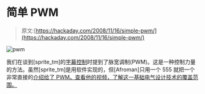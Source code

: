 # 简单 PWM

> 原文:[https://hackaday.com/2008/11/16/simple-pwm/](https://hackaday.com/2008/11/16/simple-pwm/)

![pwm](../Images/48cac37e0ab3878515d7b02d70b6fcc7.png "pwm")

我们在谈到[sprite_tm]的[字幕控制](http://hackaday.com/2008/11/14/overhauling-led-marquees/)时提到了脉宽调制(PWM)。这是一种控制力量的方法。虽然[sprite_tm]是用软件实现的，但[Afroman]只用一个 555 就把一个非常直接的[介绍给了 PWM。查看他的视频，了解这一基础电气设计技术的覆盖范围。](http://www.afrotechmods.com/groovy/PWM_tutorial/PWM_tutorial.htm)